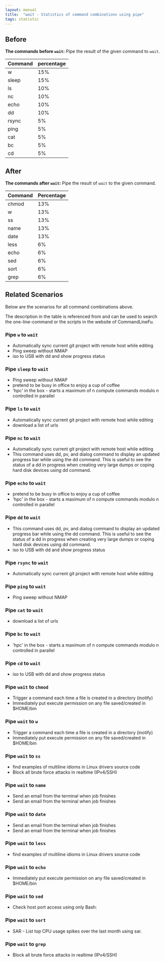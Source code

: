 ```yaml
---
layout: manual
title:  "wait - Statistics of command combinations using pipe"
tags: statistic
---
```


## Before

__The commands before `wait`:__ Pipe the result of the given command to `wait`.

| Command | percentage |
|--------|--------|
| w | 15% |
| sleep | 15% |
| ls | 10% |
| nc | 10% |
| echo | 10% |
| dd | 10% |
| rsync | 5% |
| ping | 5% |
| cat | 5% |
| bc | 5% |
| cd | 5% |



## After

__The commands after `wait`:__ Pipe the result of `wait` to the given command.

| Command | Percentage | 
|-------|--------|
| chmod | 13% |
| w | 13% |
| ss | 13% |
| name | 13% |
| date | 13% |
| less | 6% |
| echo | 6% |
| sed | 6% |
| sort | 6% |
| grep | 6% |



## Related Scenarios

Below are the scenarios for all command combinations above.

The description in the table is referenced from and can be used to search the one-line-command or the scripts in the website of CommandLineFu.


### Pipe `w` to `wait`

- Automatically sync current git project with remote host while editing
- Ping sweep without NMAP
- iso to USB with dd and show progress status

            
### Pipe `sleep` to `wait`

- Ping sweep without NMAP
- pretend to be busy in office to enjoy a cup of coffee
- 'hpc' in the box - starts a maximum of n compute commands modulo n controlled in parallel

            
### Pipe `ls` to `wait`

- Automatically sync current git project with remote host while editing
- download a list of urls

            
### Pipe `nc` to `wait`

- Automatically sync current git project with remote host while editing
- This command uses dd, pv, and dialog command to display an updated progress bar while using the dd command. This is useful to see the status of a dd in progress when creating very large dumps or coping hard disk devices using dd command.

            
### Pipe `echo` to `wait`

- pretend to be busy in office to enjoy a cup of coffee
- 'hpc' in the box - starts a maximum of n compute commands modulo n controlled in parallel

            
### Pipe `dd` to `wait`

- This command uses dd, pv, and dialog command to display an updated progress bar while using the dd command. This is useful to see the status of a dd in progress when creating very large dumps or coping hard disk devices using dd command.
- iso to USB with dd and show progress status

            
### Pipe `rsync` to `wait`

- Automatically sync current git project with remote host while editing

            
### Pipe `ping` to `wait`

- Ping sweep without NMAP

            
### Pipe `cat` to `wait`

- download a list of urls

            
### Pipe `bc` to `wait`

- 'hpc' in the box - starts a maximum of n compute commands modulo n controlled in parallel

            
### Pipe `cd` to `wait`

- iso to USB with dd and show progress status

            


### Pipe `wait` to `chmod`

- Trigger a command each time a file is created in a directory (inotify)
- Immediately put execute permission on any file saved/created in $HOME/bin

            
### Pipe `wait` to `w`

- Trigger a command each time a file is created in a directory (inotify)
- Immediately put execute permission on any file saved/created in $HOME/bin

            
### Pipe `wait` to `ss`

- find examples of multiline idioms in Linux drivers source code
- Block all brute force attacks in realtime (IPv4/SSH)

            
### Pipe `wait` to `name`

- Send an email from the terminal when job finishes
- Send an email from the terminal when job finishes

            
### Pipe `wait` to `date`

- Send an email from the terminal when job finishes
- Send an email from the terminal when job finishes

            
### Pipe `wait` to `less`

- find examples of multiline idioms in Linux drivers source code

            
### Pipe `wait` to `echo`

- Immediately put execute permission on any file saved/created in $HOME/bin

            
### Pipe `wait` to `sed`

- Check host port access using only Bash:

            
### Pipe `wait` to `sort`

- SAR - List top CPU usage spikes over the last month using sar.

            
### Pipe `wait` to `grep`

- Block all brute force attacks in realtime (IPv4/SSH)

            
